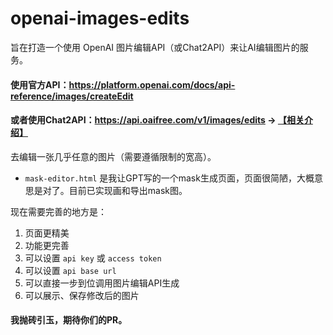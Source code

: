 # openai-images-edits
旨在打造一个使用 OpenAI 图片编辑API（或Chat2API）来让AI编辑图片的服务。

#### 使用官方API：https://platform.openai.com/docs/api-reference/images/createEdit
#### 或者使用Chat2API：https://api.oaifree.com/v1/images/edits -> [【相关介绍】](https://linux.do/t/topic/50789)

去编辑一张几乎任意的图片（需要遵循限制的宽高）。

* `mask-editor.html` 是我让GPT写的一个mask生成页面，页面很简陋，大概意思是对了。目前已实现画和导出mask图。

现在需要完善的地方是：
1. 页面更精美
2. 功能更完善
3. 可以设置 `api key` 或 `access token`
4. 可以设置 `api base url`
5. 可以直接一步到位调用图片编辑API生成
6. 可以展示、保存修改后的图片

#### 我抛砖引玉，期待你们的PR。
